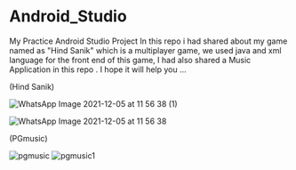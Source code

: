 # Android_Studio
My Practice Android Studio Project
In this repo i had shared about my game named as "Hind Sanik" which is a multiplayer game, we used java and xml language for the front end of this game, I had also shared a Music Application in this repo .
I hope it will help you ...

(Hind Sanik)

![WhatsApp Image 2021-12-05 at 11 56 38 (1)](https://user-images.githubusercontent.com/75659121/144736273-c0801087-c8f6-4f5d-93fb-a41d62bc0916.jpeg)

![WhatsApp Image 2021-12-05 at 11 56 38](https://user-images.githubusercontent.com/75659121/144736279-27f20591-877c-4c70-9253-459366e08118.jpeg)

(PGmusic)

![pgmusic](https://user-images.githubusercontent.com/75659121/144736395-4d7a33b9-d2b0-42f1-a9c0-e9616a5ea50f.jpeg)
![pgmusic1](https://user-images.githubusercontent.com/75659121/144736398-06b8f3d4-cc56-4dc3-8438-12fc58b8fd94.jpeg)
